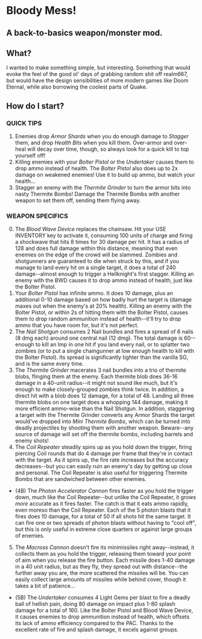 # Bloody Mess!
A back-to-basics weapon/monster mod.
---

## What?
I wanted to make something simple, but interesting. Something that would evoke the feel of the good ol' days of grabbing random shit off realm667, but would have the design sensibilities of more modern games like Doom Eternal, while also borrowing the coolest parts of Quake.

## How do I start?

### QUICK TIPS
1. Enemies drop *Armor Shards* when you do enough damage to *Stagger* them, and drop *Health Bits* when you kill them. Over-armor and over-heal will decay over time, though, so always look for a quick kill to top yourself off!
2. Killing enemies with your *Bolter Pistol* or the *Undertaker* causes them to drop ammo instead of health. The *Bolter Pistol* also does up to 2x damage on weakened enemies! Use it to build up ammo, but watch your health...
3. Stagger an enemy with the *Thermite Grinder* to turn the armor bits into nasty Thermite Bombs! Damage the Thermite Bombs with another weapon to set them off, sending them flying away.

### WEAPON SPECIFICS
0. The *Blood Wave Device* replaces the chainsaw. Hit your USE INVENTORY key to activate it, consuming 100 units of charge and firing a shockwave that hits 8 times for 30 damage per hit. It has a radius of 128 and does full damage within this distance, meaning that even enemies on the edge of the crowd will be slammed. Zombies and shotgunners are guaranteed to die when struck by this, and if you manage to land every hit on a single target, it does a total of 240 damage--almost enough to trigger a Hellknight's first stagger. Killing an enemy with the BWD causes it to drop ammo instead of health, just like the Bolter Pistol.
1. Your *Bolter Pistol* has infinite ammo. It does 10 damage, plus an additional 0-10 damage based on how badly hurt the target is (damage maxes out when the enemy's at 20% health). Killing an enemy with the Bolter Pistol, or within 2s of hitting them with the Bolter Pistol, causes them to drop random ammunition instead of health--it'll try to drop ammo that you have room for, but it's not perfect.
2. The *Nail Shotgun* consumes 2 Nail bundles and fires a spread of 6 nails (8 dmg each) around one central nail (12 dmg). The total damage is 60--enough to kill an Imp in one hit if you land every nail, or to splatter two zombies (or to put a single chaingunner at low enough health to kill with the Bolter Pistol). Its spread is significantly tighter than the vanilla SG, and is the same every time.
3. The *Thermite Grinder* macerates 3 nail bundles into a trio of thermite blobs, flinging them at the enemy. Each thermite blob does 36-16 damage in a 40-unit radius--it might not sound like much, but it's enough to make closely-grouped zombies think twice. In addition, a direct hit with a blob does 12 damage, for a total of 48. Landing all three thermite blobs on one target does a whopping 144 damage, making it more efficient ammo-wise than the Nail Shotgun. In addition, staggering a target with the Thermite Grinder converts any Armor Shards the target would've dropped into *Mini Thermite Bombs*, which can be turned into deadly projectiles by shooting them with another weapon. Beware--any source of damage will set off the thermite bombs, including barrels and enemy shots!
4. The *Coil Repeater* steadily spins up as you hold down the trigger, firing piercing Coil rounds that do 4 damage per frame that they're in contact with the target. As it spins up, the fire rate increases but the accuracy decreases--but you can easily ruin an enemy's day by getting up close and personal. The Coil Repeater is also useful for triggering Thermite Bombs that are sandwiched between other enemies.
- (4B) The *Photon Accelerator Cannon* fires faster as you hold the trigger down, much like the Coil Repeater--but unlike the Coil Repeater, it grows *more* accurate as it fires faster. The catch is that it eats ammo rapidly, even moreso than the Coil Repeater. Each of the 5 photon blasts that it fires does 10 damage, for a total of 50 if all shots hit the same target. It can fire one or two spreads of photon blasts without having to "cool off", but this is only useful in extreme close quarters or against large groups of enemies.
5. The *Macross Cannon* doesn't fire its minimissiles right away--instead, it collects them as you hold the trigger, releasing them toward your point of aim when you release the fire button. Each missile does 1-40 damage in a 40 unit radius, but as they fly, they spread out with distance--the further away you are, the more scattered the missiles will be. You can easily collect large amounts of missiles while behind cover, though it takes a bit of patience...
- (5B) The *Undertaker* consumes 4 Light Gems per blast to fire a deadly ball of hellish pain, doing 80 damage on impact plus 1-80 splash damage for a total of 160. Like the Bolter Pistol and Blood Wave Device, it causes enemies to drop ammunition instead of health, which offsets its lack of ammo efficiency compared to the PAC. Thanks to the excellent rate of fire and splash damage, it excels against groups.
